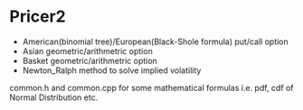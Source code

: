 # Pricer2
- American(binomial tree)/European(Black-Shole formula) put/call option
- Asian geometric/arithmetric option
- Basket geometric/arithmetric option
- Newton_Ralph method to solve implied volatility

common.h and common.cpp for some mathematical formulas i.e. pdf, cdf of Normal Distribution etc.
